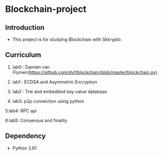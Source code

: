 Blockchain-project
=============

Introduction
------------------
* This project is for studying Blockchain with Skkrypto. 



Curriculum
------------------
1. lab0 :  Damien van Flymen(https://github.com/dvf/blockchain/blob/master/blockchain.py)

2. lab1 :  ECDSA and Asymmetric Encryption

3. lab2 :  Trie and  embedded key-value database

4. lab3: p2p connection using python

5.lab4: RPC api

6.lab5: Consensus and finality



Dependency
------------------
* Python 3.61 



